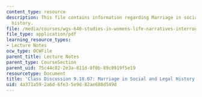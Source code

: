 ```yaml
---
content_type: resource
description: This file contains information regarding Marriage in social and legal
  history.
file: /media/courses/wgs-640-studies-in-womens-life-narratives-interrogating-marriage-case-studies-in-american-law-and-culture-fall-2007/4a371a592a6d6fe35e9d82ae688d549d_MITWGS_640F07_3.pdf
file_type: application/pdf
learning_resource_types:
- Lecture Notes
ocw_type: OCWFile
parent_title: Lecture Notes
parent_type: CourseSection
parent_uid: 75c44c82-2e3a-811d-0f0b-89c0919f5e19
resourcetype: Document
title: 'Class Discussion 9.18.07: Marriage in Social and Legal History (Cott and Hartog)'
uid: 4a371a59-2a6d-6fe3-5e9d-82ae688d549d
---
```

